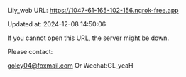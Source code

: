 Lily_web URL: https://1047-61-165-102-156.ngrok-free.app

Updated at: 2024-12-08 14:50:06

If you cannot open this URL, the server might be down.

Please contact: 

goley04@foxmail.com Or Wechat:GL_yeaH